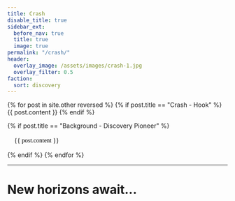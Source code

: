 ```yaml
---
title: Crash
disable_title: true
sidebar_ext:
  before_nav: true
  title: true
  image: true
permalink: "/crash/"
header:
  overlay_image: /assets/images/crash-1.jpg
  overlay_filter: 0.5
faction:
  sort: discovery
---
```


<style type="text/css">

.bgbg
{
	background-image: url("/sen/assets/images/block-bg.png");
	color: black;
	padding: 4px 16px 16px 16px;
	border-radius: 12px;
	font-family: Georgia;
}


</style>


{% for post in site.other reversed  %}
{% if post.title == "Crash - Hook" %}
{{ post.content }}
{% endif %}

{% if post.title == "Background - Discovery Pioneer" %}
<div class="bgbg">{{ post.content }}</div>
{% endif %}
{% endfor %}

---

# New horizons await...